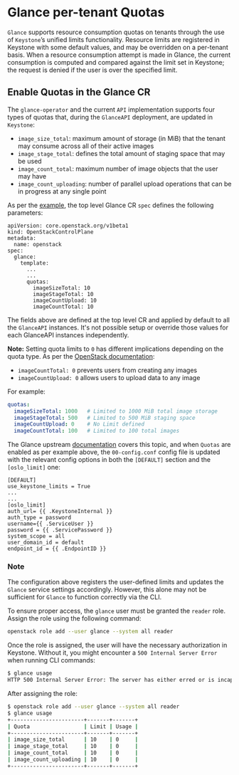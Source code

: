# Glance per-tenant Quotas

`Glance` supports resource consumption quotas on tenants through the use of
`Keystone`’s unified limits functionality. Resource limits are registered in
Keystone with some default values, and may be overridden on a per-tenant
basis. When a resource consumption attempt is made in Glance, the current
consumption is computed and compared against the limit set in Keystone; the
request is denied if the user is over the specified limit.

## Enable Quotas in the Glance CR

The `glance-operator` and the current `API` implementation supports four types
of quotas that, during the `GlanceAPI` deployment, are updated in `Keystone`:

* `image_size_total`: maximum amount of storage (in MiB) that the tenant may
   consume across all of their active images
* `image_stage_total`: defines the total amount of staging space that may be used
* `image_count_total`: maximum number of image objects that the user may have
* `image_count_uploading`: number of parallel upload operations that can be in
   progress at any single point

As per the
[example](https://github.com/openstack-k8s-operators/glance-operator/tree/main/config/samples/quotas/glance_v1beta_glance_quotas.yaml),
the top level Glance CR `spec` defines the following parameters:

```
apiVersion: core.openstack.org/v1beta1
kind: OpenStackControlPlane
metadata:
  name: openstack
spec:
  glance:
    template:
      ...
      ...
      quotas:
        imageSizeTotal: 10
        imageStageTotal: 10
        imageCountUpload: 10
        imageCountTotal: 10
```

The fields above are defined at the top level CR and applied by default to all
the `GlanceAPI` instances.
It's not possible setup or override those values for each GlanceAPI instances
independently.

**Note:** Setting quota limits to `0` has different implications depending on
the quota type. As per the [OpenStack
documentation](https://docs.openstack.org/glance/latest/admin/quotas.html#quota-strategies):
- `imageCountTotal: 0` prevents users from creating any images
- `imageCountUpload: 0` allows users to upload data to any image

For example:
```yaml
quotas:
  imageSizeTotal: 1000   # Limited to 1000 MiB total image storage
  imageStageTotal: 500   # Limited to 500 MiB staging space
  imageCountUpload: 0    # No Limit defined
  imageCountTotal: 100   # Limited to 100 total images
```
The Glance upstream [documentation](https://docs.openstack.org/glance/latest/admin/quotas.html#configuring-glance-for-per-tenant-quotas)
covers this topic, and when `Quotas` are enabled as per example above, the
`00-config.conf` config file is updated with the relevant config options in both
the `[DEFAULT]` section and the `[oslo_limit]` one:

```
[DEFAULT]
use_keystone_limits = True
...
...
[oslo_limit]
auth_url= {{ .KeystoneInternal }}
auth_type = password
username={{ .ServiceUser }}
password = {{ .ServicePassword }}
system_scope = all
user_domain_id = default
endpoint_id = {{ .EndpointID }}
```

### Note

The configuration above registers the user-defined limits and updates the
`Glance` service settings accordingly.
However, this alone may not be sufficient for `Glance` to function correctly
via the CLI.

To ensure proper access, the `glance` user must be granted the `reader` role.
Assign the role using the following command:

```bash
openstack role add --user glance --system all reader
```

Once the role is assigned, the user will have the necessary authorization in
Keystone. Without it, you might encounter a `500 Internal Server Error` when
running CLI commands:

```bash
$ glance usage
HTTP 500 Internal Server Error: The server has either erred or is incapable of performing the requested operation.
```

After assigning the role:

```bash
$ openstack role add --user glance --system all reader
$ glance usage
+-----------------------+-------+-------+
| Quota                 | Limit | Usage |
+-----------------------+-------+-------+
| image_size_total      | 10    | 0     |
| image_stage_total     | 10    | 0     |
| image_count_total     | 10    | 0     |
| image_count_uploading | 10    | 0     |
+-----------------------+-------+-------+
```
